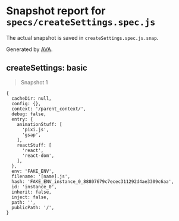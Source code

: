 # Snapshot report for `specs/createSettings.spec.js`

The actual snapshot is saved in `createSettings.spec.js.snap`.

Generated by [AVA](https://ava.li).

## createSettings: basic

> Snapshot 1

    {
      cacheDir: null,
      config: {},
      context: '/parent_context/',
      debug: false,
      entry: {
        animationStuff: [
          'pixi.js',
          'gsap',
        ],
        reactStuff: [
          'react',
          'react-dom',
        ],
      },
      env: 'FAKE_ENV',
      filename: '[name].js',
      hash: 'FAKE_ENV_instance_0_88807679c7ecec311292d4ae3309c6aa',
      id: 'instance_0',
      inherit: false,
      inject: false,
      path: '',
      publicPath: '/',
    }
